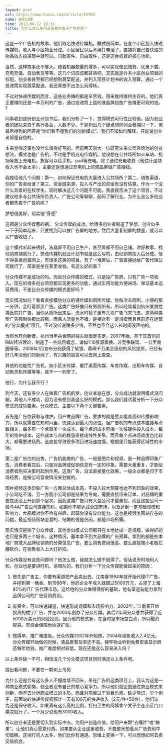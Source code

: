 ```yaml
---
layout: post
url: https://www.huxiu.com/article/15768
name: B座12楼
time: 2013-06-12 10:33
title: 为什么这么多创业者都热衷于广告机呢？
---
```

这是一个广告机的故事，他们取名快递传媒机。模式很简单，在各个小区投入快递传媒机，收入与小区物业分成。小区居民以后不用打电话了，直接将自己要快递的物品放入投递筒中就可以。自助寄件、自由取件，这是这台机器的核心功能。

当然，这样故事还不够大。随着机器数量的增多，可以实现便民缴费、优惠下载、充电充值、自动售货等等。这几个词应该都耳熟吧，其实就是许多小区创业项目的标配。创业者甚至都已经想到蔬菜配送，并列入项目计划书的收入预算。通过一个投递筒实现蔬菜配送，我还真想不出怎么玩得转。

不过对快递传媒机而言，这些业务赚的都是辛苦钱，用来维持维持生存的。他们真正要赚的还是一本万利的广告，通过投递筒上面的液晶屏投放广告赚更可观的钱。 ?

同事收到这份创业计划书后，我们分析了一下，觉得模式可行性比较低。因为创业者的团队来自于各行各业，人数不少。于是列出几个疑点想同创业者探讨一下，但最后得到的回答是“你们看不懂我们的创新模式”。我们不知如何解释，只能说创业者都是自信的。

本来觉得这事也没什么值得好写的。但前两天浙大一位研究生来公司咨询他的创业想法，模式也是广告机，不过是手机充电传媒机。他设想在公共场所如火车站、机场等放上充电机，旅客可以给手机、pad等充电。除了通过充电收费（他估计这块收入也不会太多），主要还是想通过充电机上的液晶屏做广告赚钱。

我抛给他几个问题：第一、如何保证充电机大量进入公共场所？第二、销售渠道，你的广告卖给谁？第三、资金链来源，投入与产出的资金有没有估算。作为一个没什么背景的在校学生，同时解决这几个问题不可能。我直接否决了这个项目，不过建议他多与公共场所负责人、广告公司等聊聊，起码了解行业。为什么这么多创业者都热衷于广告机呢？

梦想很美好，现实很“骨感”

这都是分众传媒惹的祸。 分众传媒的成功，给很多创业者制造了梦想。创业似乎一下子简单起来，只要找到可以放广告屏的地方。然后大量复制屏的数量，就可以买广告收钱了。

这个模式听起来很好。液晶屏不用自己生产，甚至屏都不用自己铺。讲好故事，找经销商铺就行了。快递传媒机创业计划书就是这么写的，由经销商投入后分成。怪不得各类创富网上，有很多这类的项目。有了一堆屏后，广告直接抛给广告代理公司就行了，简直是坐在家里收钱。有这么好的事？

分众传媒不是成功的吗。而且分众传媒的模式，只是投广告屏，只有广告一项收入。现在的很多创业项目都实现更多的功能，通过实用功能方便进场、保证基本运营费用，不是比分众传媒的模式更好吗？

现实情况如何？看看直接模仿分众的镜传媒和厕所传媒。你每次去厕所，小便的那一分钟，会盯着那页广告。这类广告好像只有男厕所有，所以经常看到杭州某男性类医院打广告。当你从厕所出来后，洗水时镜子里有几块广告飞来飞去。这两种类型广告强制性都比较强，而且人流量也不错。是相对有一定规模而且目前还在运营的“分众模式”项目，不过没听说赚多少钱，不然也不会这么长时间没声响的。

当然也有创新者，杭州当年共合网的噱头就很足实足。2007年始，基于其首创的R&V经济理论，制造了一些炫目概念，诸如1:10资源置换、非竞争联盟、一公里商圈等等。2008年1月宣布分别获得了软银、鼎晖千万美金级别的风险投资。已经有好几年没他们的新闻了，有兴趣的朋友可以去网上查查。

其他的功能性广告机，如小区水传媒、餐厅桌面传媒、车库传媒、出租车传媒、自动售货机传媒等等，就不一一列举了。

他行，为什么我不行？

到今天，还有多少人在做着广告机的梦。创业者总在想，分众成功就说明模式没问题。其他人不成功，因为没有想到我这么好的模式。那么我们就试着分析一下分众模式的成功要素。分众模式，主要以下两个关键要素。

首先是广告位获取与维护。用户做品牌广告，要求的就是受众覆盖面和传播影响力。所以就需要在短时间里，快速达到最大的点位。但广告机的布点成本直接与点数相关，每多布一个点就多一块成本。每个点的成本包括一次性硬件投入成本、每年的维护成本，这些成本与点的数量直接成线性关系。而且每个点进场难度也比较大，都需要进场费。这直接导致很多项目进场速度慢，短期里只能获得区域性的市场。

第二是广告位的出售。广告机能做的广告，一般是图片和视频，是一种品牌印象广告。消费者看完后，只是对品牌或促销信息有一定的印象。需要大量重复，才能给消费者购买决策时起到作用。这类广告，没法直接量化效果，一般企业都是归于市场经费，是按公司营收情况来划拨的。

图片视频这类印象广告一方面总体成本高，不投入较大预算也达不到印象的效果，小公司吃不消。另一方面小公司都是结果为导向，需要直接带来订单，对品牌的重要性还没上升到那个层次。因此这类广告只有大型公司才最重视，而且这些公司一般与4A广告公司直接签约。如果你不能达成全国市场，以及达到一定基础规模和影响力，大品牌对你不会有兴趣，起码你没有议价能力。这也是视频类网站存在的问题，最近视频网站恋爱的、结婚的很是热闹，都是市场所需。

现实情况是除了分众传媒，其他类似模式公司都只在本地达成一定规模，做得好的也只是多两三个城市。这种情况，基本拿不到大品牌的广告预算。拿到的都是些本地厂商或大品牌经销商的分类信息广告，要么销售费用很高、要么直接被小老板拦腰砍价，在销售收入上大打折扣。

分众传媒没有这些问题吗？他怎么做，我就怎么做不就得了。俗话说天时地利人和，创业也是要讲时机、讲团队的。我们分析一下分众传媒能做起来的原因：

1. 首先是广告主，你要有渠道把产品卖出去。江南春1994年就开始代理IT广告，并挖到第一桶金。到1998年，他的企业年收入就超过5000万元，占领了上海95%的IT广告代理市场。这给他的分众做得很好的基础，他有渠道有能力拿到品牌公司的广告营销费用。

2. 有资金，可以快速辅量，快速形成规模和市场影响力。2002年，江南春开始投资的楼宇广告，并在2003年创办了分众传媒。其后2年间分众总共获得了近5000万美元的风险投资。因为他的模式新，在当时是市场空白点，所以融资容易。有资金保障他快速扩张。

3. 做得早，推广难度低。分众传媒2002年开始做，2004年销售收入2.4亿元。分众传媒开始做的时候，液晶屏普及率还不高。楼宇物业听到免费安装显示屏还每年给钱，推广难度相对较低。现在还能这么容易进入吗？

以上条件缺一不可，相信没几个分众模式项目同时满足以上条件吧。

跳出看问题，不要在一颗树上吊死

为什么还是会有这么多人不撞南墙不回头，吊在广告机这类项目上。我认为这是一种商业模式偷懒，创业者没有自己的核心竞争力。所以他们就企图通过商业模式来创新，而不去分析商业模式的本质。而且对项目过于盲目乐观，缺少常识。举个例子，前面说的快递传媒机预计一天有100元的快递收入（2元/件*50件），他们认为还是保守收入。如果真有这么高的比例，打扫卫生的阿姨拿个凳子坐在小区门口乘凉就行了，一个月少说也有3000收入。

所以创业者还是要切入到实际中去，为用户创造价值。给用户来颗“去痛片”或“糖果”，让他们真心愿意付费。如果要从企业这里收费，不要整天想着从广告费用中切蛋糕。这块盯的人太多，他们比你有通道。思维上变换一下，可以想想如何去卖交易机会。

